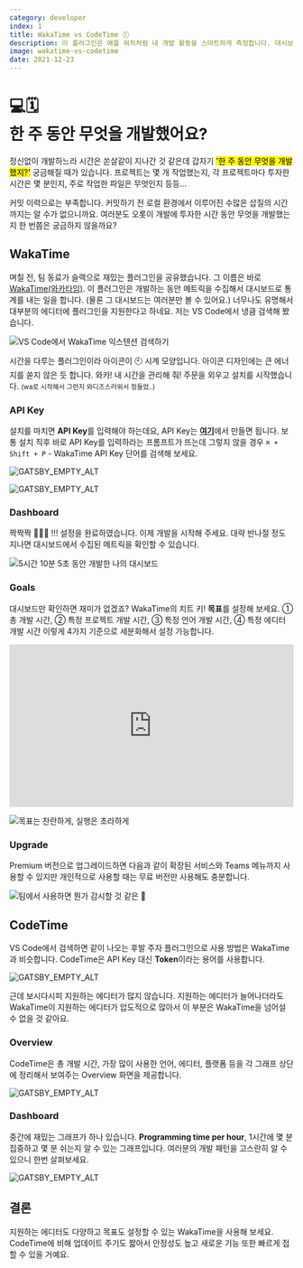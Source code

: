 ```yaml
---
category: developer
index: 1
title: WakaTime vs CodeTime 🕖
description: 이 플러그인은 애플 워치처럼 내 개발 활동을 스마트하게 측정합니다. 대시보드 형태로 한눈에 확인할 수 있어요.
image: wakatime-vs-codetime
date: 2021-12-23
---
```


# 💻🗓<br />한 주 동안 무엇을 개발했어요?

정신없이 개발하느라 시간은 쏜살같이 지나간 것 같은데 갑자기 <mark>'한 주 동안 무엇을 개발했지?'</mark> 궁금해질 때가 있습니다. 프로젝트는 몇 개 작업했는지, 각 프로젝트마다 투자한 시간은 몇 분인지, 주로 작업한 파일은 무엇인지 등등...

커밋 이력으로는 부족합니다. 커밋하기 전 로컬 환경에서 이루어진 수많은 삽질의 시간까지는 알 수가 없으니까요. 여러분도 오롯이 개발에 투자한 시간 동안 무엇을 개발했는지 한 번쯤은 궁금하지 않을까요?

## WakaTime

며칠 전, 팀 동료가 슬랙으로 재밌는 플러그인을 공유했습니다. 그 이름은 바로 [WakaTime(와카타임)](https://github.com/wakatime/vscode-wakatime). 이 플러그인은 개발하는 동안 메트릭을 수집해서 대시보드로 통계를 내는 일을 합니다. (물론 그 대시보드는 여러분만 볼 수 있어요.) 너무나도 유명해서 대부분의 에디터에 플러그인을 지원한다고 하네요. 저는 VS Code에서 냉큼 검색해 봤습니다.

![VS Code에서 WakaTime 익스텐션 검색하기](./search-wakatime-extension-in-vscode.jpg)

시간을 다루는 플러그인이라 아이콘이 🕙 시계 모양입니다. 아이콘 디자인에는 큰 에너지를 쏟지 않은 듯 합니다. 와카! 내 시간을 관리해 줘! 주문을 외우고 설치를 시작했습니다. <small>(wa로 시작해서 그런지 와디즈스러워서 정들었..)</small>

### API Key

설치를 마치면 **API Key**를 입력해야 하는데요, API Key는 <strong>[여기](https://wakatime.com/api-key)</strong>에서 만들면 됩니다. 보통 설치 직후 바로 API Key를 입력하라는 프롬프트가 뜨는데 그렇지 않을 경우 `⌘ + Shift + P` - WakaTime API Key 단어를 검색해 보세요.

![GATSBY_EMPTY_ALT](./wakatime-api-key.jpg)

![GATSBY_EMPTY_ALT](./wakatime-your-secret-api-key.jpg)

### Dashboard

짝짝짝 👏👏👏 !!! 설정을 완료하였습니다. 이제 개발을 시작해 주세요. 대략 반나절 정도 지나면 대시보드에서 수집된 메트릭을 확인할 수 있습니다.

![5시간 10분 5초 동안 개발한 나의 대시보드](./wakatime-dashboard.jpg)

### Goals

대시보드만 확인하면 재미가 없겠죠? WakaTime의 치트 키! **목표**를 설정해 보세요. ① 총 개발 시간, ② 특정 프로젝트 개발 시간, ③ 특정 언어 개발 시간, ④ 특정 에디터 개발 시간 이렇게 4가지 기준으로 세분화해서 설정 가능합니다.

<div style="position: relative; padding-bottom: 57.23370429252782%; height: 0;"><iframe src="https://www.loom.com/embed/5850d8deddfd4d9ab730592a77191fe8" frameborder="0" webkitallowfullscreen mozallowfullscreen allowfullscreen style="position: absolute; top: 0; left: 0; width: 100%; height: 100%;"></iframe></div>

![목표는 찬란하게, 실행은 초라하게](./wakatime-goal.jpg)

### Upgrade

Premium 버전으로 업그레이드하면 다음과 같이 확장된 서비스와 Teams 메뉴까지 사용할 수 있지만 개인적으로 사용할 때는 무료 버전만 사용해도 충분합니다.

![팀에서 사용하면 뭔가 감시할 것 같은 👀](./wakatime-upgrade.jpg)

## CodeTime

VS Code에서 검색하면 같이 나오는 후발 주자 플러그인으로 사용 방법은 WakaTime과 비슷합니다. CodeTime은 API Key 대신 **Token**이라는 용어를 사용합니다.

![GATSBY_EMPTY_ALT](./codetime-account.jpg)

근데 보시다시피 지원하는 에디터가 많지 않습니다. 지원하는 에디터가 늘어나더라도 WakaTime이 지원하는 에디터가 압도적으로 많아서 이 부분은 WakaTime을 넘어설 수 없을 것 같아요.

### Overview

CodeTime은 총 개발 시간, 가장 많이 사용한 언어, 에디터, 플랫폼 등을 각 그래프 상단에 정리해서 보여주는 Overview 화면을 제공합니다.

![GATSBY_EMPTY_ALT](./codetime-overview.jpg)

### Dashboard

중간에 재밌는 그래프가 하나 있습니다. **Programming time per hour**, 1시간에 몇 분 집중하고 몇 분 쉬는지 알 수 있는 그래프입니다. 여러분의 개발 패턴을 고스란히 알 수 있으니 한번 살펴보세요.

![GATSBY_EMPTY_ALT](./codetime-dashboard.jpg)

## 결론

지원하는 에디터도 다양하고 목표도 설정할 수 있는 WakaTime을 사용해 보세요. CodeTime에 비해 업데이트 주기도 짧아서 안정성도 높고 새로운 기능 또한 빠르게 접할 수 있을 거예요.
